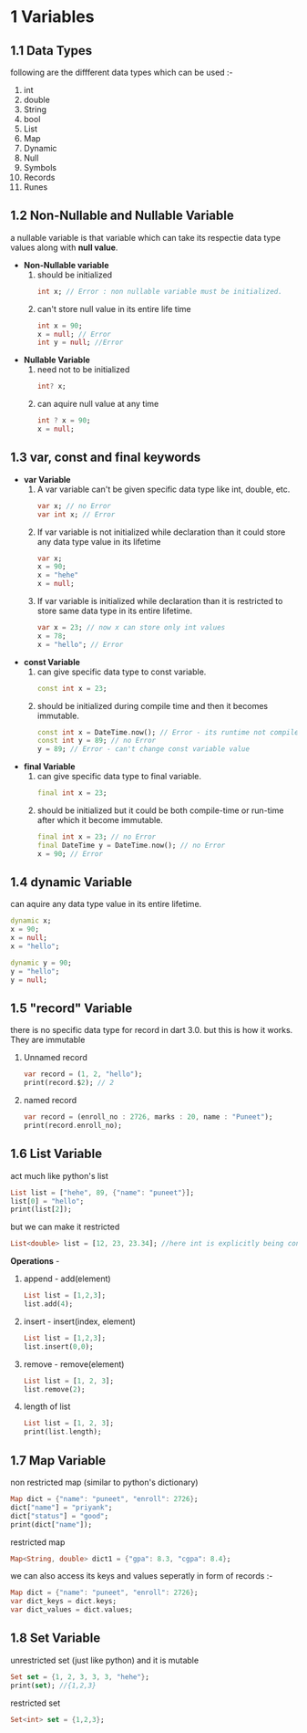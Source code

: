 # 1 Variables
## 1.1 Data Types
following are the diffferent data types which can be used :-
1. int
2. double
3. String
4. bool
5. List
6. Map
7. Dynamic
8. Null
9. Symbols
10. Records
11. Runes
## 1.2 Non-Nullable and Nullable Variable
a nullable variable is that variable which can take its respectie data type values along with **null value**.
- **Non-Nullable variable**
    1. should be initialized
        ```dart
        int x; // Error : non nullable variable must be initialized.
        ```
   2. can't store null value in its entire life time
        ```dart
        int x = 90;
        x = null; // Error
        int y = null; //Error
        ```
- **Nullable Variable**
    1. need not to be initialized
        ```dart
        int? x;
        ```
    2. can aquire null value at any time
        ```dart
        int ? x = 90;
        x = null;
        ```
## 1.3 **var**, **const** and **final** keywords
- **var Variable**
    1. A var variable can't be given specific data type like int, double, etc.
        ```dart
        var x; // no Error
        var int x; // Error
        ```
    2. If var variable is not initialized while declaration than it could store any data type value in its lifetime
        ```dart
        var x;
        x = 90;
        x = "hehe"
        x = null;
        ```
    3. If var variable is initialized while declaration than it is restricted to store same data type in its entire lifetime.
        ```dart
        var x = 23; // now x can store only int values
        x = 78;
        x = "hello"; // Error
        ```
- **const Variable**
    1. can give specific data type to const variable.
        ```dart
        const int x = 23;
        ```
    2. should be initialized during compile time and then it becomes immutable.
        ```dart
        const int x = DateTime.now(); // Error - its runtime not compile time
        const int y = 89; // no Error
        y = 89; // Error - can't change const variable value
        ```
- **final Variable**
    1. can give specific data type to final variable.
        ```dart
        final int x = 23;
        ```
    2. should be initialized but it could be both compile-time or run-time after which it become immutable.
        ```dart
        final int x = 23; // no Error
        final DateTime y = DateTime.now(); // no Error
        x = 90; // Error
        ```
## 1.4 **dynamic** Variable

can aquire any data type value in its entire lifetime. 
```dart
dynamic x;
x = 90;
x = null;
x = "hello";

dynamic y = 90;
y = "hello";
y = null;
```

## 1.5 **"record"** Variable
there is no specific data type for record in dart 3.0. but this is how it works. 
They are immutable
1. Unnamed record
    ```dart
    var record = (1, 2, "hello");
    print(record.$2); // 2
    ```
2. named record
    ```dart
    var record = (enroll_no : 2726, marks : 20, name : "Puneet");
    print(record.enroll_no);
    ```

## 1.6 **List** Variable

act much like python's list
```dart
List list = ["hehe", 89, {"name": "puneet"}];
list[0] = "hello";
print(list[2]);
```

but we can make it restricted
```dart
List<double> list = [12, 23, 23.34]; //here int is explicitly being converted to double
```

**Operations** -
1. append - add(element)
    ```dart
    List list = [1,2,3];
    list.add(4);
    ```
2. insert - insert(index, element)
    ```dart
    List list = [1,2,3];
    list.insert(0,0);
    ```
3. remove - remove(element)
    ```dart
    List list = [1, 2, 3];
    list.remove(2);
    ```
4. length of list
    ```dart
    List list = [1, 2, 3];
    print(list.length);
    ```
## 1.7 **Map** Variable

non restricted map (similar to python's dictionary)
```dart
Map dict = {"name": "puneet", "enroll": 2726};
dict["name"] = "priyank";
dict["status"] = "good";
print(dict["name"]);
```

restricted map
```dart
Map<String, double> dict1 = {"gpa": 8.3, "cgpa": 8.4};
```

we can also access its keys and values seperatly in form of records :- 
```dart
Map dict = {"name": "puneet", "enroll": 2726};
var dict_keys = dict.keys;
var dict_values = dict.values;
```
## 1.8 **Set** Variable
unrestricted set (just like python) and it is mutable
```dart
Set set = {1, 2, 3, 3, 3, "hehe"};
print(set); //{1,2,3}
```

restricted set
```dart
Set<int> set = {1,2,3};
```